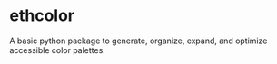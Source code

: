 # ethcolor
A basic python package to generate, organize, expand, and optimize accessible color palettes.
